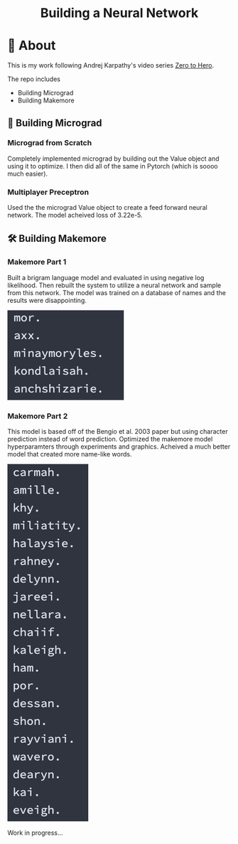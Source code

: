 <div align="center">
    <h1 alight="center">
        Building a Neural Network
    </h1>

</div>

# 🥳 About

This is my work following Andrej Karpathy's video series [Zero to Hero](https://www.youtube.com/playlist?list=PLAqhIrjkxbuWI23v9cThsA9GvCAUhRvKZ).

The repo includes

- Building Micrograd
- Building Makemore

## 🫥 Building Micrograd

### Micrograd from Scratch

Completely implemented micrograd by building out the Value object and using it to optimize. I then did all of the same in Pytorch (which is soooo much easier).

### Multiplayer Preceptron

Used the the micrograd Value object to create a feed forward neural network. The model acheived loss of 3.22e-5.

## 🛠️ Building Makemore

### Makemore Part 1

Built a brigram language model and evaluated in using negative log likelihood. Then rebuilt the system to utilize a neural network and sample from this network. The model was trained on a database of names and the results were disappointing.

![Names from Makemore pt. 1](_assets/makemore-results.png)

### Makemore Part 2

This model is based off of the Bengio et al. 2003 paper but using character prediction instead of word prediction. Optimized the makemore model hyperparamters through experiments and graphics. Acheived a much better model that created more name-like words.

![Names from Makemore pt. 2](_assets/makemore1-results.png)

Work in progress...
